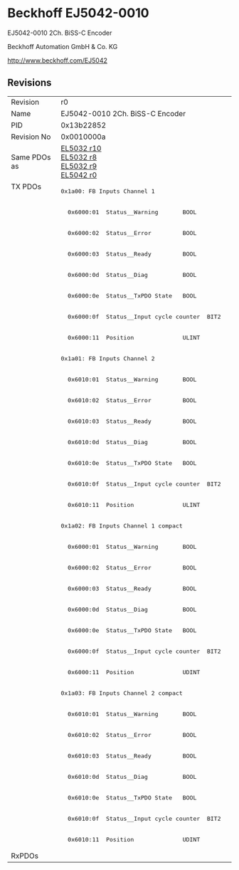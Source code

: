 # Beckhoff EJ5042-0010

EJ5042-0010 2Ch. BiSS-C Encoder

Beckhoff Automation GmbH & Co. KG

http://www.beckhoff.com/EJ5042

## Revisions
<table>
<tr >
<td>Revision</td>
<td>r0</td>
</tr>
<tr >
<td>Name</td>
<td>EJ5042-0010 2Ch. BiSS-C Encoder</td>
</tr>
<tr >
<td>PID</td>
<td>0x13b22852</td>
</tr>
<tr >
<td>Revision No</td>
<td>0x0010000a</td>
</tr>
<tr >
<td>Same PDOs as</td>
<td><a href="EL5032">EL5032 r10</a><br/><a href="EL5032">EL5032 r8</a><br/><a href="EL5032">EL5032 r9</a><br/><a href="EL5042">EL5042 r0</a></td>
</tr>
<tr class="txpdo pdosection">
<td rowspan=32 valign=top>TX PDOs</td>
<td><pre>0x1a00: FB Inputs Channel 1</pre></td>
<td></td>
</tr>
<tr class="txpdo">
<td><pre>  0x6000:01  Status__Warning       BOOL</pre></td>
</tr>
<tr class="txpdo">
<td><pre>  0x6000:02  Status__Error         BOOL</pre></td>
</tr>
<tr class="txpdo">
<td><pre>  0x6000:03  Status__Ready         BOOL</pre></td>
</tr>
<tr class="txpdo">
<td><pre>  0x6000:0d  Status__Diag          BOOL</pre></td>
</tr>
<tr class="txpdo">
<td><pre>  0x6000:0e  Status__TxPDO State   BOOL</pre></td>
</tr>
<tr class="txpdo">
<td><pre>  0x6000:0f  Status__Input cycle counter  BIT2</pre></td>
</tr>
<tr class="txpdo">
<td><pre>  0x6000:11  Position              ULINT</pre></td>
</tr>
<tr class="txpdo pdosection">
<td><pre>0x1a01: FB Inputs Channel 2</pre></td>
</tr>
<tr class="txpdo">
<td><pre>  0x6010:01  Status__Warning       BOOL</pre></td>
</tr>
<tr class="txpdo">
<td><pre>  0x6010:02  Status__Error         BOOL</pre></td>
</tr>
<tr class="txpdo">
<td><pre>  0x6010:03  Status__Ready         BOOL</pre></td>
</tr>
<tr class="txpdo">
<td><pre>  0x6010:0d  Status__Diag          BOOL</pre></td>
</tr>
<tr class="txpdo">
<td><pre>  0x6010:0e  Status__TxPDO State   BOOL</pre></td>
</tr>
<tr class="txpdo">
<td><pre>  0x6010:0f  Status__Input cycle counter  BIT2</pre></td>
</tr>
<tr class="txpdo">
<td><pre>  0x6010:11  Position              ULINT</pre></td>
</tr>
<tr class="txpdo pdosection">
<td><pre>0x1a02: FB Inputs Channel 1 compact</pre></td>
</tr>
<tr class="txpdo">
<td><pre>  0x6000:01  Status__Warning       BOOL</pre></td>
</tr>
<tr class="txpdo">
<td><pre>  0x6000:02  Status__Error         BOOL</pre></td>
</tr>
<tr class="txpdo">
<td><pre>  0x6000:03  Status__Ready         BOOL</pre></td>
</tr>
<tr class="txpdo">
<td><pre>  0x6000:0d  Status__Diag          BOOL</pre></td>
</tr>
<tr class="txpdo">
<td><pre>  0x6000:0e  Status__TxPDO State   BOOL</pre></td>
</tr>
<tr class="txpdo">
<td><pre>  0x6000:0f  Status__Input cycle counter  BIT2</pre></td>
</tr>
<tr class="txpdo">
<td><pre>  0x6000:11  Position              UDINT</pre></td>
</tr>
<tr class="txpdo pdosection">
<td><pre>0x1a03: FB Inputs Channel 2 compact</pre></td>
</tr>
<tr class="txpdo">
<td><pre>  0x6010:01  Status__Warning       BOOL</pre></td>
</tr>
<tr class="txpdo">
<td><pre>  0x6010:02  Status__Error         BOOL</pre></td>
</tr>
<tr class="txpdo">
<td><pre>  0x6010:03  Status__Ready         BOOL</pre></td>
</tr>
<tr class="txpdo">
<td><pre>  0x6010:0d  Status__Diag          BOOL</pre></td>
</tr>
<tr class="txpdo">
<td><pre>  0x6010:0e  Status__TxPDO State   BOOL</pre></td>
</tr>
<tr class="txpdo">
<td><pre>  0x6010:0f  Status__Input cycle counter  BIT2</pre></td>
</tr>
<tr class="txpdo">
<td><pre>  0x6010:11  Position              UDINT</pre></td>
</tr>
<tr >
<td>RxPDOs</td>
<td></td>
</tr>
</table>

